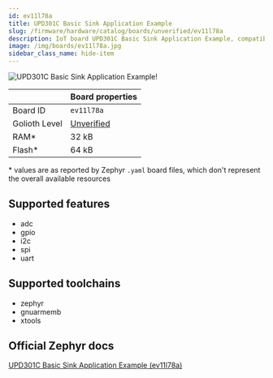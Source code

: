 ```yaml
---
id: ev11l78a
title: UPD301C Basic Sink Application Example
slug: /firmware/hardware/catalog/boards/unverified/ev11l78a
description: IoT board UPD301C Basic Sink Application Example, compatible with Golioth at unverified level.
image: /img/boards/ev11l78a.jpg
sidebar_class_name: hide-item
---
```


[//]: # (This is an auto-generated file, do not edit! Changes to it will be lost upon re-generation)

![UPD301C Basic Sink Application Example!](/img/boards/ev11l78a.jpg "UPD301C Basic Sink Application Example")

|                | Board properties     |
| -------------  | -------------------- |
| Board ID       | `ev11l78a` |
| Golioth Level  | [Unverified](/firmware/hardware#unverified-boards) |
| RAM*           | 32 kB |
| Flash*         | 64 kB |

\* values are as reported by Zephyr `.yaml` board files, which don't represent the overall available resources



## Supported features

* adc
* gpio
* i2c
* spi
* uart

## Supported toolchains

* zephyr
* gnuarmemb
* xtools

## Official Zephyr docs

[UPD301C Basic Sink Application Example (ev11l78a)](https://docs.zephyrproject.org/latest/boards/microchip/ev11l78a/doc/index.html)
